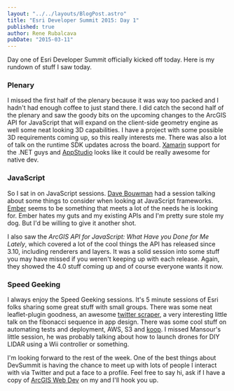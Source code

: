 ```yaml
---
layout: "../../layouts/BlogPost.astro"
title: "Esri Developer Summit 2015: Day 1"
published: true
author: Rene Rubalcava
pubDate: "2015-03-11"
---
```


Day one of Esri Developer Summit officially kicked off today. Here is my rundown of stuff I saw today.

### Plenary

I missed the first half of the plenary because it was way too packed and I hadn't had enough coffee to just stand there. I did catch the second half of the plenary and saw the goody bits on the upcoming changes to the ArcGIS API for JavaScript that will expand on the client-side geometry engine as well some neat looking 3D capabilities. I have a project with some possible 3D requirements coming up, so this really interests me. There was also a lot of talk on the runtime SDK updates across the board. [Xamarin](http://xamarin.com/) support for the .NET guys and [AppStudio](http://www.esri.com/events/devsummit/agenda/appstudio) looks like it could be really awesome for native dev.

### JavaScript

So I sat in on JavaScript sessions. [Dave Bouwman](http://blog.davebouwman.com/) had a session talking about some things to consider when looking at JavaScript frameworks. [Ember](http://emberjs.com/) seems to be something that meets a lot of the needs he is looking for. Ember hates my guts and my existing APIs and I'm pretty sure stole my dog. But I'd be willing to give it another shot.

I also saw the _ArcGIS API for JavaScript: What Have you Done for Me Lately_, which covered a lot of the cool things the API has released since 3.10, including renderers and layers. It was a solid session into some stuff you may have missed if you weren't keeping up with each release. Again, they showed the 4.0 stuff coming up and of course everyone wants it now.

### Speed Geeking

I always enjoy the Speed Geeking sessions. It's 5 minute sessions of Esri folks sharing some great stuff with small groups. There was some neat leaflet-plugin goodness, an awesome [twitter scraper](https://github.com/Esri/esri-gnip-loader), a very interesting little talk on the fibonacci sequence in app design. There was some cool stuff on automating tests and deployment, AWS, S3 and [koop](https://github.com/Esri/koop). I missed Mansour's little session, he was probably talking about how to launch drones for DIY LIDAR using a Wii controller or something.

I'm looking forward to the rest of the week. One of the best things about DevSummit is having the chance to meet up with lots of people I interact with via Twitter and put a face to a profile. Feel free to say hi, ask if I have a copy of [ArcGIS Web Dev](http://www.amazon.com/dp/1617291617/ref=as_sl_pc_tf_lc?tag=odoenet-20&camp=15309&creative=331441&linkCode=st1&creativeASIN=1617291617&adid=07E9A73M4XJQCAS44YQR&ref-refURL=http%3A%2F%2Fodoe.net%2Fblog%2F) on my and I'll hook you up.
